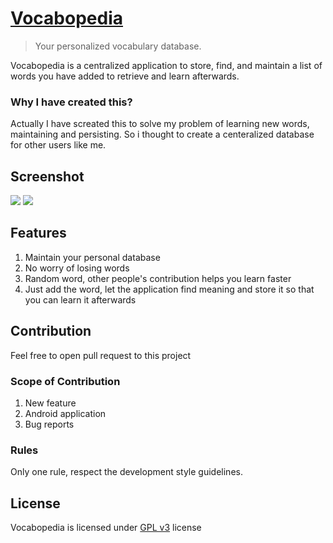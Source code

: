# [Vocabopedia](http://vocabopedia.tk)

> Your personalized vocabulary database.

Vocabopedia is a centralized application to store, find, and maintain a list of words you have added to retrieve and learn afterwards.

### Why I have created this?

Actually I have screated this to solve my problem of learning new words, maintaining and persisting. So i thought to create a centeralized database for other users like me.

## Screenshot

![](https://i.ibb.co/ySbqhMf/Deepin-Screenshot-select-area-20200115013931.png)
![](https://i.ibb.co/41zFXQf/Deepin-Screenshot-select-area-20200115013954.png)

## Features

1. Maintain your personal database
2. No worry of losing words
3. Random word, other people's contribution helps you learn faster
4. Just add the word, let the application find meaning and store it so that you can learn it afterwards

## Contribution

Feel free to open pull request to this project

### Scope of Contribution

1. New feature
2. Android application
3. Bug reports

### Rules

Only one rule, respect the development style guidelines.

## License

Vocabopedia is licensed under [GPL v3](https://github.com/tbhaxor/vocabopedia/blob/master/LICENSE) license
